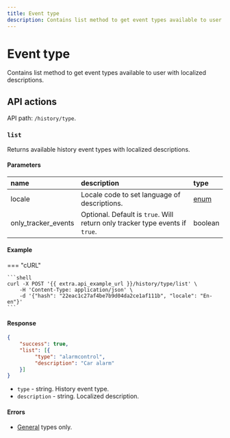 ```yaml
---
title: Event type
description: Contains list method to get event types available to user with localized descriptions.
---
```


# Event type

Contains list method to get event types available to user with localized descriptions.


## API actions

API path: `/history/type`.

### `list`

Returns available history event types with localized descriptions.

#### Parameters

| name                | description                                                                  | type                                           |
|:--------------------|:-----------------------------------------------------------------------------|:-----------------------------------------------|
| locale              | Locale code to set language of descriptions.                                 | [enum](../../../getting-started.md#data-types) |
| only_tracker_events | Optional. Default is `true`. Will return only tracker type events if `true`. | boolean                                        |

#### Example

=== "cURL"

    ```shell
    curl -X POST '{{ extra.api_example_url }}/history/type/list' \
        -H 'Content-Type: application/json' \
        -d '{"hash": "22eac1c27af4be7b9d04da2ce1af111b", "locale": "En-en"}'
    ```

#### Response

```json
{
    "success": true, 
    "list": [{
         "type": "alarmcontrol",
         "description": "Car alarm" 
    }]
}
```

* `type` - string. History event type.
* `description` - string. Localized description.

#### Errors

* [General](../../../getting-started.md#error-codes) types only.
